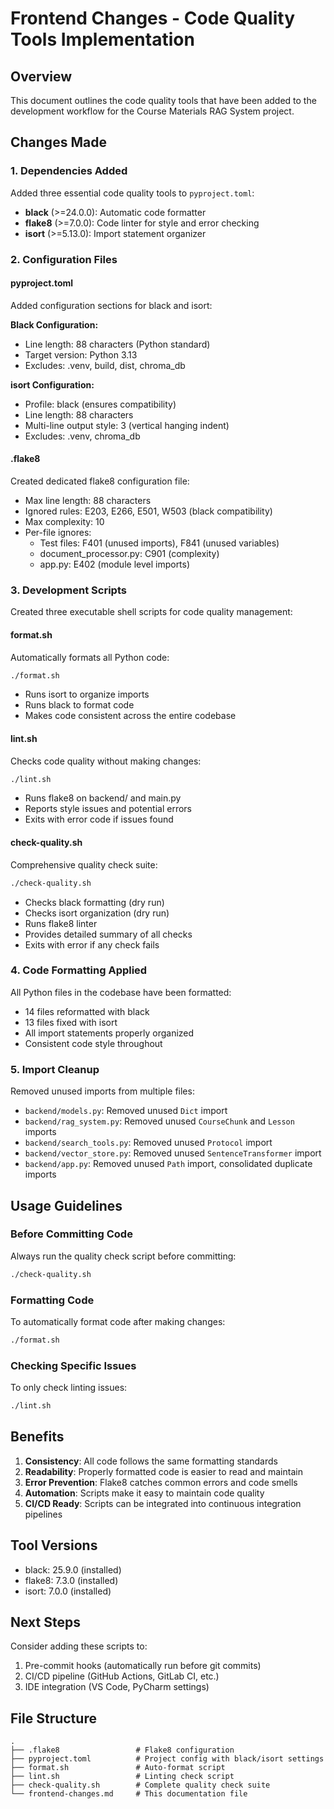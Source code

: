 # Frontend Changes - Code Quality Tools Implementation

## Overview
This document outlines the code quality tools that have been added to the development workflow for the Course Materials RAG System project.

## Changes Made

### 1. Dependencies Added
Added three essential code quality tools to `pyproject.toml`:
- **black** (>=24.0.0): Automatic code formatter
- **flake8** (>=7.0.0): Code linter for style and error checking
- **isort** (>=5.13.0): Import statement organizer

### 2. Configuration Files

#### pyproject.toml
Added configuration sections for black and isort:

**Black Configuration:**
- Line length: 88 characters (Python standard)
- Target version: Python 3.13
- Excludes: .venv, build, dist, chroma_db

**isort Configuration:**
- Profile: black (ensures compatibility)
- Line length: 88 characters
- Multi-line output style: 3 (vertical hanging indent)
- Excludes: .venv, chroma_db

#### .flake8
Created dedicated flake8 configuration file:
- Max line length: 88 characters
- Ignored rules: E203, E266, E501, W503 (black compatibility)
- Max complexity: 10
- Per-file ignores:
  - Test files: F401 (unused imports), F841 (unused variables)
  - document_processor.py: C901 (complexity)
  - app.py: E402 (module level imports)

### 3. Development Scripts

Created three executable shell scripts for code quality management:

#### format.sh
Automatically formats all Python code:
```bash
./format.sh
```
- Runs isort to organize imports
- Runs black to format code
- Makes code consistent across the entire codebase

#### lint.sh
Checks code quality without making changes:
```bash
./lint.sh
```
- Runs flake8 on backend/ and main.py
- Reports style issues and potential errors
- Exits with error code if issues found

#### check-quality.sh
Comprehensive quality check suite:
```bash
./check-quality.sh
```
- Checks black formatting (dry run)
- Checks isort organization (dry run)
- Runs flake8 linter
- Provides detailed summary of all checks
- Exits with error if any check fails

### 4. Code Formatting Applied
All Python files in the codebase have been formatted:
- 14 files reformatted with black
- 13 files fixed with isort
- All import statements properly organized
- Consistent code style throughout

### 5. Import Cleanup
Removed unused imports from multiple files:
- `backend/models.py`: Removed unused `Dict` import
- `backend/rag_system.py`: Removed unused `CourseChunk` and `Lesson` imports
- `backend/search_tools.py`: Removed unused `Protocol` import
- `backend/vector_store.py`: Removed unused `SentenceTransformer` import
- `backend/app.py`: Removed unused `Path` import, consolidated duplicate imports

## Usage Guidelines

### Before Committing Code
Always run the quality check script before committing:
```bash
./check-quality.sh
```

### Formatting Code
To automatically format code after making changes:
```bash
./format.sh
```

### Checking Specific Issues
To only check linting issues:
```bash
./lint.sh
```

## Benefits

1. **Consistency**: All code follows the same formatting standards
2. **Readability**: Properly formatted code is easier to read and maintain
3. **Error Prevention**: Flake8 catches common errors and code smells
4. **Automation**: Scripts make it easy to maintain code quality
5. **CI/CD Ready**: Scripts can be integrated into continuous integration pipelines

## Tool Versions
- black: 25.9.0 (installed)
- flake8: 7.3.0 (installed)
- isort: 7.0.0 (installed)

## Next Steps

Consider adding these scripts to:
1. Pre-commit hooks (automatically run before git commits)
2. CI/CD pipeline (GitHub Actions, GitLab CI, etc.)
3. IDE integration (VS Code, PyCharm settings)

## File Structure
```
.
├── .flake8                 # Flake8 configuration
├── pyproject.toml          # Project config with black/isort settings
├── format.sh               # Auto-format script
├── lint.sh                 # Linting check script
├── check-quality.sh        # Complete quality check suite
└── frontend-changes.md     # This documentation file
```
